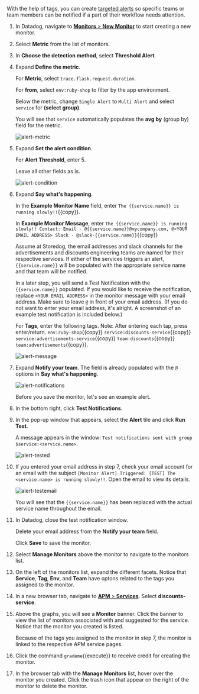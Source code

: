 With the help of tags, you can create <a href="https://docs.datadoghq.com/monitors/notifications/?tab=is_alertis_warning" target="_blank">targeted alerts</a> so specific teams or team members can be notified if a part of their workflow needs attention.

1. In Datadog, navigate to <a href="https://app.datadoghq.com/monitors#/create" target="_datadog">**Monitors** > **New Monitor**</a> to start creating a new monitor.

2. Select **Metric** from the list of monitors.

3. In **Choose the detection method**, select **Threshold Alert**.

4. Expand **Define the metric**. 

    For **Metric**, select  `trace.flask.request.duration`. 
    
    For **from**, select `env:ruby-shop` to filter by the app environment.

    Below the metric, change `Single Alert` to `Multi Alert` and select `service` for **(select group)**. 

    You will see that `service` automatically populates the **avg by** (group by) field for the metric. 

    ![alert-metric](apptagging/assets/alert-metric.png) 

5. Expand **Set the alert condition**. 

    For **Alert Threshold**, enter 5. 
    
    Leave all other fields as is. 

    ![alert-condition](apptagging/assets/alert-condition.png)

6. Expand **Say what's happening**.

    In the **Example Monitor Name** field, enter `The {{service.name}} is running slowly!!`{{copy}}.
    
    In **Example Monitor Message**, enter `The {{service.name}} is running slowly!! Contact: Email - @{{service.name}}@mycompany.com, @<YOUR EMAIL ADDRESS> Slack - @slack-{{service.name}}`{{copy}} 
    
    Assume at Storedog, the email addresses and slack channels for the advertisements and discounts engineering teams are named for their respective services. If either of the services triggers an alert, `{{service.name}}` will be populated with the appropriate service name and that team will be notified. 
    
    In a later step, you will send a Test Notification with the `{{service.name}}` populated. If you would like to receive the notification, replace `<YOUR EMAIL ADDRESS>` in the monitor message with your email address. Make sure to leave `@` in front of your email address. (If you do not want to enter your email address, it's alright. A screenshot of an example test notification is included below.)
    
    For **Tags**, enter the following tags. Note: After entering each tap, press enter/return.
    `env:ruby-shop`{{copy}}
    `service:discounts-service`{{copy}}
    `service:advertisements-service`{{copy}}
    `team:discounts`{{copy}}
    `team:advertisements`{{copy}}. 
    
    ![alert-message](apptagging/assets/alert-message.png)

7. Expand **Notify your team**. The field is already populated with the `@` options in **Say what's happening**. 

    ![alert-notifications](apptagging/assets/alert-notifications.png) 
    
    Before you save the monitor, let's see an example alert.

8. In the bottom right, click **Test Notifications**. 

9. In the pop-up window that appears, select the **Alert** tile and click **Run Test**. 

    A message appears in the window: `Test notifications sent with group $service:<service.name>`. 
    
    ![alert-tested](apptagging/assets/alert-tested.png)

11. If you entered your email address in step 7, check your email account for an email with the subject `[Monitor Alert] Triggered: [TEST] The <service.name> is running slowly!!`. Open the email to view its details. 

    ![alert-testemail](apptagging/assets/alert-testemail.png)
    
    You will see that the `{{service.name}}` has been replaced with the actual service name throughout the email. 

12. In Datadog, close the test notification window. 

    Delete your email address from the **Notify your team** field. 
    
    Click **Save** to save the monitor. 

13. Select **Manage Monitors** above the monitor to navigate to the monitors list.

14. On the left of the monitors list, expand the different facets. Notice that **Service**, **Tag**, **Env**, and **Team** have optons related to the tags you assigned to the monitor.

15. In a new browser tab, navigate to <a href="https://app.datadoghq.com/apm/services" target="_blank">**APM** > **Services**</a>. Select **discounts-service**.

16. Above the graphs, you will see a **Monitor** banner. Click the banner to view the list of monitors associated with and suggested for the service. Notice that the monitor you created is listed.

    Because of the tags you assigned to the monitor in step 7, the monitor is linked to the respective APM service pages.

17. Click the command `grademe`{{execute}} to receive credit for creating the monitor.

18. In the browser tab with the **Manage Monitors** list, hover over the monitor you created. Click the trash icon that appear on the right of the monitor to delete the monitor.
